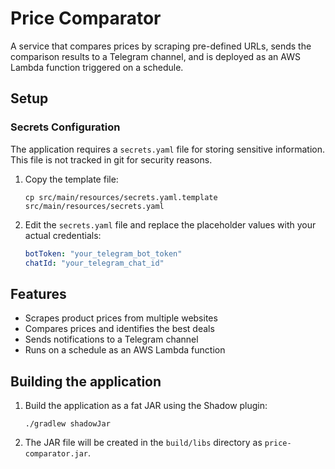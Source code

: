 # Price Comparator

A service that compares prices by scraping pre-defined URLs, sends the comparison results to a Telegram channel, and is deployed as an AWS Lambda function triggered on a schedule.

## Setup

### Secrets Configuration

The application requires a `secrets.yaml` file for storing sensitive information. This file is not tracked in git for security reasons.

1. Copy the template file:
   ```
   cp src/main/resources/secrets.yaml.template src/main/resources/secrets.yaml
   ```

2. Edit the `secrets.yaml` file and replace the placeholder values with your actual credentials:
   ```yaml
   botToken: "your_telegram_bot_token"
   chatId: "your_telegram_chat_id"
   ```

## Features

- Scrapes product prices from multiple websites
- Compares prices and identifies the best deals
- Sends notifications to a Telegram channel
- Runs on a schedule as an AWS Lambda function

## Building the application

1. Build the application as a fat JAR using the Shadow plugin:
   ```
   ./gradlew shadowJar
   ```

2. The JAR file will be created in the `build/libs` directory as `price-comparator.jar`.